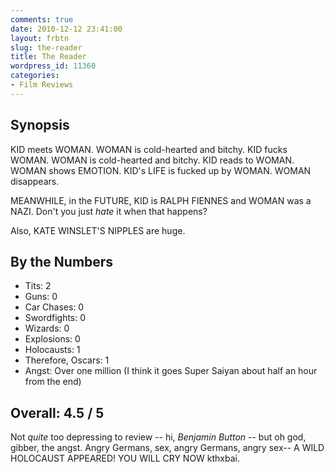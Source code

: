 ```yaml
---
comments: true
date: 2010-12-12 23:41:00
layout: frbtn
slug: the-reader
title: The Reader
wordpress_id: 11360
categories:
- Film Reviews
---
```


## Synopsis

KID meets WOMAN. WOMAN is cold-hearted and bitchy. KID fucks WOMAN. WOMAN is cold-hearted and bitchy.  KID reads to WOMAN. WOMAN shows EMOTION. KID's LIFE is fucked up by WOMAN. WOMAN disappears.

MEANWHILE, in the FUTURE, KID is RALPH FIENNES and WOMAN was a NAZI.  Don't you just _hate_ it when that happens?

Also, KATE WINSLET'S NIPPLES are huge.

## By the Numbers

  * Tits: 2
  * Guns: 0
  * Car Chases: 0
  * Swordfights: 0
  * Wizards: 0
  * Explosions: 0
  * Holocausts: 1
  * Therefore, Oscars: 1
  * Angst: Over one million (I think it goes Super Saiyan about half an hour from the end)

## Overall: 4.5 / 5

Not _quite_ too depressing to review -- hi, _Benjamin Button_ -- but oh god, gibber, the angst.  Angry Germans, sex, angry Germans, angry sex-- A WILD HOLOCAUST APPEARED!  YOU WILL CRY NOW kthxbai.
